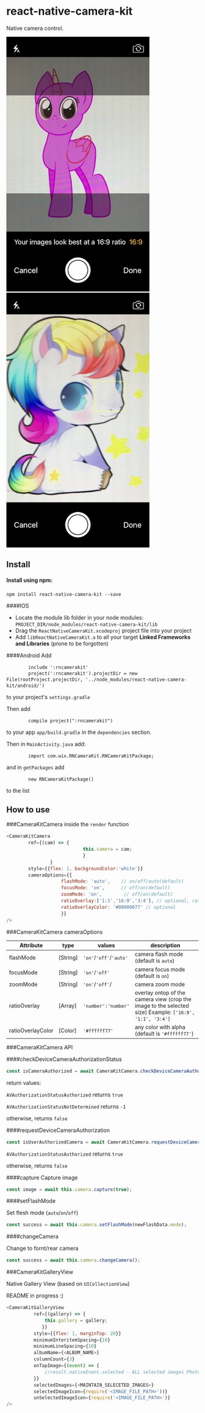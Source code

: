 # react-native-camera-kit

Native camera control.

![](img/crazyUnicorn.png)  ![](img/zoom.png)

## Install

#### Install using npm:
`npm install react-native-camera-kit --save`

####IOS
- Locate the module lib folder in your node modules: `PROJECT_DIR/node_modules/react-native-camera-kit/lib`
- Drag the `ReactNativeCameraKit.xcodeproj` project file into your project
- Add `libReactNativeCameraKit.a` to all your target **Linked Frameworks and Libraries** (prone to be forgotten) 

####Android
Add 

            include ':rncamerakit'
            project(':rncamerakit').projectDir = new File(rootProject.projectDir, '../node_modules/react-native-camera-kit/android/')
to your project's `settings.gradle`

Then add 

            compile project(":rncamerakit")
to your app `app/build.gradle` in the `dependencies` section.

Then in `MainActivity.java` add:

            import com.wix.RNCameraKit.RNCameraKitPackage;
and in `getPackages` add 

            new RNCameraKitPackage() 
to the list


## How to use

###CameraKitCamera inside the `render` function
```javascript
<CameraKitCamera
        ref={(cam) => {
        					this.camera = cam;
        					}
        		}
        style={{flex: 1, backgroundColor:'white'}}
        cameraOptions={{
                    flashMode: 'auto',    // on/off/auto(default)
                    focusMode: 'on',      // off/on(default)
                    zoomMode: 'on',        // off/on(default)
                    ratioOverlay:['1:1','16:9','3:4'], // optional, ratio overlay on the camera and crop the image seamlessly 
                    ratioOverlayColor: '#00000077' // optional
                    }}
/>
```
###CameraKitCamera cameraOptions

Attribute | type | values | description
-------- | ----- | ------ | ------------
flashMode | [String] | `'on'`/`'off'`/`'auto'` | camera flash mode (default is `auto`)
focusMode | [String] | `'on'`/`'off'` | camera focus mode (default is `on`)
zoomMode | [String] | `'on'`/`'off'`/ | camera zoom mode 
ratioOverlay | [Array] | `'number':'number'` | overlay ontop of the camera view (crop the image to the selected size) Example: `['16:9', '1:1', '3:4']`
ratioOverlayColor | [Color] | `'#ffffff77'` | any color with alpha (default is ```'#ffffff77'```)


###CameraKitCamera API

####checkDeviceCameraAuthorizationStatus
```javascript
const isCameraAuthorized = await CameraKitCamera.checkDeviceCameraAuthorizationStatus();
```
return values:

`AVAuthorizationStatusAuthorized` returns `true`

`AVAuthorizationStatusNotDetermined` returns `-1`

otherwise, returns ```false```

####requestDeviceCameraAuthorization
```javascript
const isUserAuthorizedCamera = await CameraKitCamera.requestDeviceCameraAuthorization();
```
`AVAuthorizationStatusAuthorized` returns `true`

otherwise, returns `false`


####capture
Capture image

```javascript
const image = await this.camera.capture(true);
```

####setFlashMode

Set flesh mode (`auto`/`on`/`off`)

```javascript
const success = await this.camera.setFlashMode(newFlashData.mode);
```

####changeCamera

Change to fornt/rear camera

```javascript
const success = await this.camera.changeCamera();
```

###CameraKitGalleryView

Native Gallery View (based on `UICollectionView`)

README in progress :)

```javascript
<CameraKitGalleryView
          ref={(gallery) => {
              this.gallery = gallery;
             }}
          style={{flex: 1, marginTop: 20}}
          minimumInteritemSpacing={10}
          minimumLineSpacing={10}
          albumName={<ALBUM_NAME>}
          columnCount={3}
          onTapImage={(event) => {
              //result.nativeEvent.selected - ALL selected images Photos Framework ids
          }}
          selectedImages={<MAINTAIN_SELECETED_IMAGES>}
          selectedImageIcon={require('<IMAGE_FILE_PATH>'))}
          unSelectedImageIcon={require('<IMAGE_FILE_PATH>')}
/>
```
